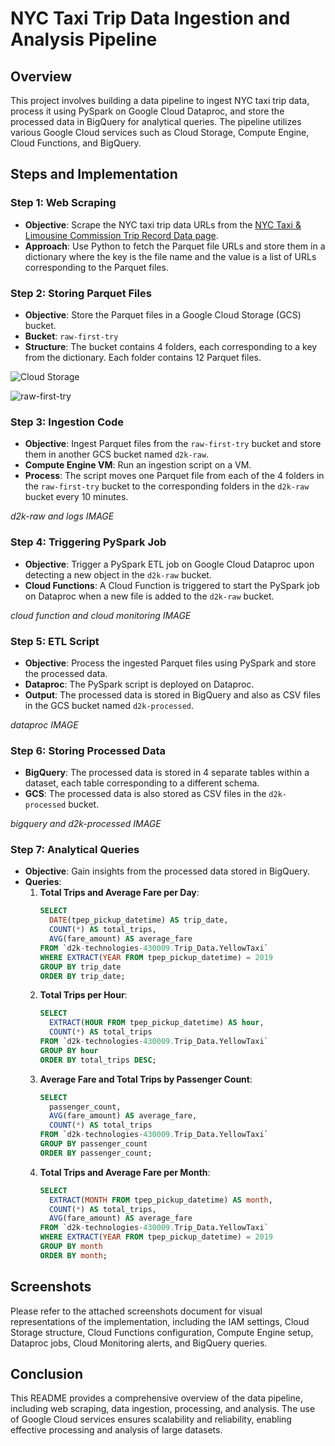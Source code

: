 # NYC Taxi Trip Data Ingestion and Analysis Pipeline

## Overview
This project involves building a data pipeline to ingest NYC taxi trip data, process it using PySpark on Google Cloud Dataproc, and store the processed data in BigQuery for analytical queries. The pipeline utilizes various Google Cloud services such as Cloud Storage, Compute Engine, Cloud Functions, and BigQuery.

## Steps and Implementation

### Step 1: Web Scraping
- **Objective**: Scrape the NYC taxi trip data URLs from the [NYC Taxi & Limousine Commission Trip Record Data page](https://www.nyc.gov/site/tlc/about/tlc-trip-record-data.page).
- **Approach**: Use Python to fetch the Parquet file URLs and store them in a dictionary where the key is the file name and the value is a list of URLs corresponding to the Parquet files.

### Step 2: Storing Parquet Files
- **Objective**: Store the Parquet files in a Google Cloud Storage (GCS) bucket.
- **Bucket**: `raw-first-try`
- **Structure**: The bucket contains 4 folders, each corresponding to a key from the dictionary. Each folder contains 12 Parquet files.

![Cloud Storage](https://github.com/user-attachments/assets/06893d0d-8549-44c8-9b6c-9fa4d0417efe)

![raw-first-try](https://github.com/user-attachments/assets/19726796-4820-4f64-80a0-f2a9794794b5)


### Step 3: Ingestion Code
- **Objective**: Ingest Parquet files from the `raw-first-try` bucket and store them in another GCS bucket named `d2k-raw`.
- **Compute Engine VM**: Run an ingestion script on a VM.
- **Process**: The script moves one Parquet file from each of the 4 folders in the `raw-first-try` bucket to the corresponding folders in the `d2k-raw` bucket every 10 minutes.

*d2k-raw and logs IMAGE*

### Step 4: Triggering PySpark Job
- **Objective**: Trigger a PySpark ETL job on Google Cloud Dataproc upon detecting a new object in the `d2k-raw` bucket.
- **Cloud Functions**: A Cloud Function is triggered to start the PySpark job on Dataproc when a new file is added to the `d2k-raw` bucket.

*cloud function  and cloud monitoring IMAGE*

### Step 5: ETL Script
- **Objective**: Process the ingested Parquet files using PySpark and store the processed data.
- **Dataproc**: The PySpark script is deployed on Dataproc.
- **Output**: The processed data is stored in BigQuery and also as CSV files in the GCS bucket named `d2k-processed`.

*dataproc IMAGE*

### Step 6: Storing Processed Data
- **BigQuery**: The processed data is stored in 4 separate tables within a dataset, each table corresponding to a different schema.
- **GCS**: The processed data is also stored as CSV files in the `d2k-processed` bucket.

*bigquery and d2k-processed IMAGE*

### Step 7: Analytical Queries
- **Objective**: Gain insights from the processed data stored in BigQuery.
- **Queries**:
  1. **Total Trips and Average Fare per Day**:
     ```sql
     SELECT 
       DATE(tpep_pickup_datetime) AS trip_date,
       COUNT(*) AS total_trips,
       AVG(fare_amount) AS average_fare
     FROM `d2k-technologies-430009.Trip_Data.YellowTaxi`
     WHERE EXTRACT(YEAR FROM tpep_pickup_datetime) = 2019
     GROUP BY trip_date
     ORDER BY trip_date;
     ```
  2. **Total Trips per Hour**:
     ```sql
     SELECT
       EXTRACT(HOUR FROM tpep_pickup_datetime) AS hour,
       COUNT(*) AS total_trips
     FROM `d2k-technologies-430009.Trip_Data.YellowTaxi`
     GROUP BY hour
     ORDER BY total_trips DESC;
     ```
  3. **Average Fare and Total Trips by Passenger Count**:
     ```sql
     SELECT
       passenger_count,
       AVG(fare_amount) AS average_fare,
       COUNT(*) AS total_trips
     FROM `d2k-technologies-430009.Trip_Data.YellowTaxi`
     GROUP BY passenger_count
     ORDER BY passenger_count;
     ```
  4. **Total Trips and Average Fare per Month**:
     ```sql
     SELECT
       EXTRACT(MONTH FROM tpep_pickup_datetime) AS month,
       COUNT(*) AS total_trips,
       AVG(fare_amount) AS average_fare
     FROM `d2k-technologies-430009.Trip_Data.YellowTaxi`
     WHERE EXTRACT(YEAR FROM tpep_pickup_datetime) = 2019
     GROUP BY month
     ORDER BY month;
     ```

## Screenshots
Please refer to the attached screenshots document for visual representations of the implementation, including the IAM settings, Cloud Storage structure, Cloud Functions configuration, Compute Engine setup, Dataproc jobs, Cloud Monitoring alerts, and BigQuery queries.


## Conclusion
This README provides a comprehensive overview of the data pipeline, including web scraping, data ingestion, processing, and analysis. The use of Google Cloud services ensures scalability and reliability, enabling effective processing and analysis of large datasets.
